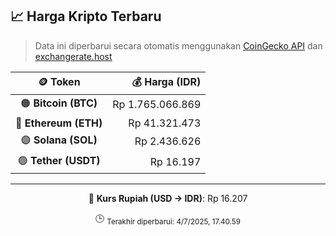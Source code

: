 

<!-- HARGA_KRIPTO -->
## 📈 Harga Kripto Terbaru

> Data ini diperbarui secara otomatis menggunakan [CoinGecko API](https://www.coingecko.com/) dan [exchangerate.host](https://exchangerate.host/)

<div align="center">

| 🪙 Token | 💰 Harga (IDR) |
|:------:|---------------:|
| 🟠 **Bitcoin (BTC)**   | Rp 1.765.066.869 |
| 🔵 **Ethereum (ETH)**  | Rp 41.321.473 |
| 🟣 **Solana (SOL)**    | Rp 2.436.626 |
| 🟢 **Tether (USDT)**   | Rp 16.197 |

---

💱 **Kurs Rupiah (USD → IDR)**: Rp 16.207

🕒 <sub>Terakhir diperbarui: 4/7/2025, 17.40.59</sub>

</div>
<!-- /HARGA_KRIPTO -->
